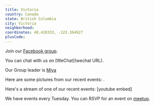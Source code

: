 ```yaml
---
title: Victoria
country: Canada
state: British Columbia
city: Victoria
neighborhood: 
coordinates: 48.428333, -123.364927
plusCode:
---
```

Join our [Facebook group](https://www.facebook.com/groups/free.code.camp.victoria.bc.canada).

You can chat with us on [WeChat](wechat URL).

Our Group leader is [Miya](freecodecamp.org/miya)

Here are some pictures from our recent events:
![]().

Here's a stream of one of our recent events:
[youtube embed]

We have events every Tuesday. You can RSVP for an event on [meetup](meetupurl).
